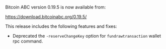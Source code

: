 Bitcoin ABC version 0.19.5 is now available from:

  <https://download.bitcoinabc.org/0.19.5/>

This release includes the following features and fixes:
 - Deprecated the `-reserveChangeKey` option for `fundrawtransaction` wallet rpc command.
